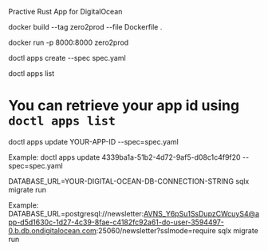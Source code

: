 Practive Rust App for DigitalOcean

docker build --tag zero2prod --file Dockerfile .

docker run -p 8000:8000 zero2prod

doctl apps create --spec spec.yaml

doctl apps list

# You can retrieve your app id using `doctl apps list`
doctl apps update YOUR-APP-ID --spec=spec.yaml

Example: doctl apps update 4339ba1a-51b2-4d72-9af5-d08c1c4f9f20 --spec=spec.yaml

DATABASE_URL=YOUR-DIGITAL-OCEAN-DB-CONNECTION-STRING sqlx migrate run

Example: DATABASE_URL=postgresql://newsletter:AVNS_Y6pSu1SsDupzCWcuyS4@app-d5d1630c-1d27-4c39-8fae-c4182fc92a61-do-user-3594497-0.b.db.ondigitalocean.com:25060/newsletter?sslmode=require sqlx migrate run